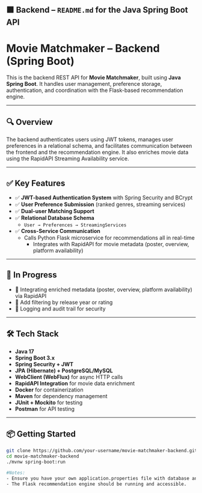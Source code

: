 ## 🟩 Backend – `README.md` for the Java Spring Boot API

# Movie Matchmaker – Backend (Spring Boot)

This is the backend REST API for **Movie Matchmaker**, built using **Java Spring Boot**. It handles user management, preference storage, authentication, and coordination with the Flask-based recommendation engine.

---

## 🔍 Overview

The backend authenticates users using JWT tokens, manages user preferences in a relational schema, and facilitates communication between the frontend and the recommendation engine. It also enriches movie data using the RapidAPI Streaming Availability service.

---

## ✅ Key Features

- ✅ **JWT-based Authentication System** with Spring Security and BCrypt
- ✅ **User Preference Submission** (ranked genres, streaming services)
- ✅ **Dual-user Matching Support**
- ✅ **Relational Database Schema**
  - `User → Preferences → StreamingServices`
- ✅ **Cross-Service Communication**
  - Calls Python Flask microservice for recommendations all in real-time
    - Integrates with RapidAPI for movie metadata (poster, overview, platform availability)

---

## 🔄 In Progress

- 🔄 Integrating enriched metadata (poster, overview, platform availability) via RapidAPI
- 🔄 Add filtering by release year or rating
- 🔄 Logging and audit trail for security

---

## 🛠️ Tech Stack

- **Java 17**
- **Spring Boot 3.x**
- **Spring Security + JWT**
- **JPA (Hibernate) + PostgreSQL/MySQL**
- **WebClient (WebFlux)** for async HTTP calls
- **RapidAPI Integration** for movie data enrichment
- **Docker** for containerization
- **Maven** for dependency management
- **JUnit + Mockito** for testing
- **Postman** for API testing

---

## 📦 Getting Started

```bash
git clone https://github.com/your-username/movie-matchmaker-backend.git
cd movie-matchmaker-backend
./mvnw spring-boot:run

#Notes:
- Ensure you have your own application.properties file with database and JWT configurations.
- The Flask recommendation engine should be running and accessible.

